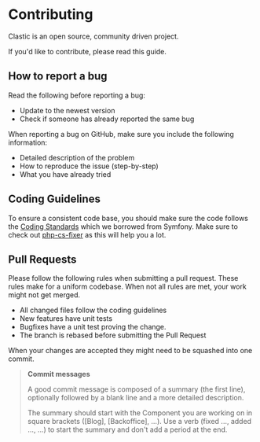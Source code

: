 Contributing
============

Clastic is an open source, community driven project.

If you'd like to contribute, please read this guide.

How to report a bug
-------------------

Read the following before reporting a bug:

 - Update to the newest version
 - Check if someone has already reported the same bug

When reporting a bug on GitHub, make sure you include the following information:

 - Detailed description of the problem
 - How to reproduce the issue (step-by-step)
 - What you have already tried

Coding Guidelines
-----------------

To ensure a consistent code base, you should make sure the code follows
the [Coding Standards](http://symfony.com/doc/current/contributing/code/standards.html)
which we borrowed from Symfony.
Make sure to check out [php-cs-fixer](https://github.com/fabpot/PHP-CS-Fixer) as this will help you a lot.

Pull Requests
-------------

Please follow the following rules when submitting a pull request. These rules make for a uniform codebase.
When not all rules are met, your work might not get merged.

 - All changed files follow the coding guidelines
 - New features have unit tests
 - Bugfixes have a unit test proving the change.
 - The branch is rebased before submitting the Pull Request

When your changes are accepted they might need to be squashed into one commit.

> __Commit messages__
>
> A good commit message is composed of a summary (the first line), optionally followed by a blank line and
> a more detailed description.
>
> The summary should start with the Component you are working on in square
> brackets ([Blog], [Backoffice], ...). Use a verb (fixed ..., added ..., ...) to start the summary and
> don't add a period at the end.
